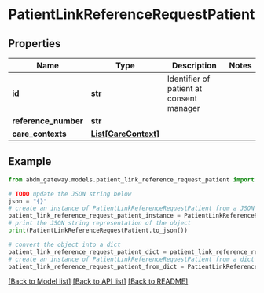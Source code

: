 # PatientLinkReferenceRequestPatient


## Properties

Name | Type | Description | Notes
------------ | ------------- | ------------- | -------------
**id** | **str** | Identifier of patient at consent manager | 
**reference_number** | **str** |  | 
**care_contexts** | [**List[CareContext]**](CareContext.md) |  | 

## Example

```python
from abdm_gateway.models.patient_link_reference_request_patient import PatientLinkReferenceRequestPatient

# TODO update the JSON string below
json = "{}"
# create an instance of PatientLinkReferenceRequestPatient from a JSON string
patient_link_reference_request_patient_instance = PatientLinkReferenceRequestPatient.from_json(json)
# print the JSON string representation of the object
print(PatientLinkReferenceRequestPatient.to_json())

# convert the object into a dict
patient_link_reference_request_patient_dict = patient_link_reference_request_patient_instance.to_dict()
# create an instance of PatientLinkReferenceRequestPatient from a dict
patient_link_reference_request_patient_from_dict = PatientLinkReferenceRequestPatient.from_dict(patient_link_reference_request_patient_dict)
```
[[Back to Model list]](../README.md#documentation-for-models) [[Back to API list]](../README.md#documentation-for-api-endpoints) [[Back to README]](../README.md)


